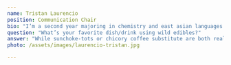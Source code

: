 ```yaml
---
name: Tristan Laurencio
position: Communication Chair
bio: "I’m a second year majoring in chemistry and east asian languages and cultures with a big interest in food plants, both from my garden at home and in the wild.  Speaking of foraging, I find it really exciting when I find out that there’s a use for a wild plant that I see regularly, especially if I can add it to a meal.  I hope that I can convince everyone that these so-called “weeds” can be just as lovable as other plants!"
question: "What’s your favorite dish/drink using wild edibles?"
answer: "While sunchoke-tots or chicory coffee substitute are both really good contenders, I prefer mullein tea because it’s really easy to make and the taste is somewhat unusual.  This was one of the first wild edibles that I found poking around in my backyard because it’s super easy to identify by its velvety, light-green leaves and flower buds."
photo: /assets/images/laurencio-tristan.jpg

---
```


